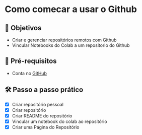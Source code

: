 # Como comecar a usar o Github

## 🎯 **Objetivos**

- Criar e gerenciar repositórios remotos com Github
- Vincular Notebooks do Colab a um repositorio do Github

## 🧰 **Pré-requisitos**

- Conta no [GitHub](https://github.com/)

## 🛠️ **Passo a passo prático**

- [x] Criar repositório pessoal
- [x] Criar repositório
- [x] Criar README do repositório
- [x] Vincular um notebook do colab ao repositório
- [x] Criar uma Página do Repositório 